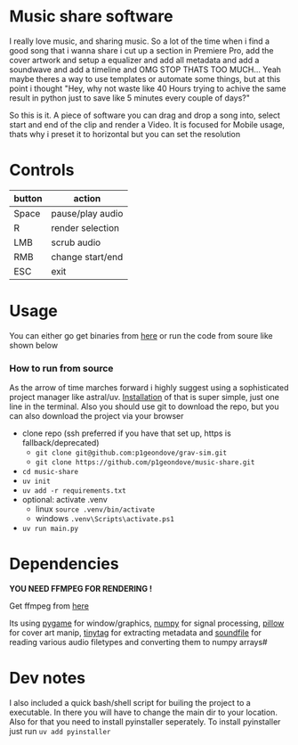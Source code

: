 # Music share software
I really love music, and sharing music. So a lot of the time when i find a good song that i wanna share i cut up a section in Premiere Pro, add the cover artwork and setup a equalizer and add all metadata and add a soundwave and add a timeline and OMG STOP THATS TOO MUCH...
Yeah maybe theres a way to use templates or automate some things, but at this point i thought "Hey, why not waste like 40 Hours trying to achive the same result in python just to save like 5 minutes every couple of days?"

So this is it. A piece of software you can drag and drop a song into, select start and end of the clip and render a Video. It is focused for Mobile usage, thats why i preset it to horizontal but you can set the resolution

# Controls
| button | action           |
|--------|------------------|
| Space  | pause/play audio |
| R      | render selection |
| LMB    | scrub audio      |
| RMB    | change start/end |
| ESC    | exit             |

# Usage
You can either go get binaries from [here](https://github.com/p1geondove/music-share/releases) or run the code from soure like shown below

### How to run from source

As the arrow of time marches forward i highly suggest using a sophisticated project manager like astral/uv. [Installation](https://docs.astral.sh/uv/getting-started/installation/) of that is super simple, just one line in the terminal. Also you should use git to download the repo, but you can also download the project via your browser

- clone repo (ssh preferred if you have that set up, https is fallback/deprecated)
  - `git clone git@github.com:p1geondove/grav-sim.git`
  - `git clone https://github.com/p1geondove/music-share.git`
- `cd music-share`
- `uv init`
- `uv add -r requirements.txt`
- optional: activate .venv
  - linux `source .venv/bin/activate`
  - windows `.venv\Scripts\activate.ps1`
- `uv run main.py`

# Dependencies
**YOU NEED FFMPEG FOR RENDERING !**

Get ffmpeg from [here](https://www.ffmpeg.org/download.html)

Its using [pygame](https://pypi.org/project/pygame/) for window/graphics, [numpy](https://pypi.org/project/numpy/) for signal processing, [pillow](https://pypi.org/project/pillow/) for cover art manip, [tinytag](https://pypi.org/project/tinytag/) for extracting metadata and [soundfile](https://pypi.org/project/soundfile/) for reading various audio filetypes and converting them to numpy arrays#

# Dev notes
I also included a quick bash/shell script for builing the project to a executable. In there you will have to change the main dir to your location. Also for that you need to install pyinstaller seperately. To install pyinstaller just run `uv add pyinstaller`